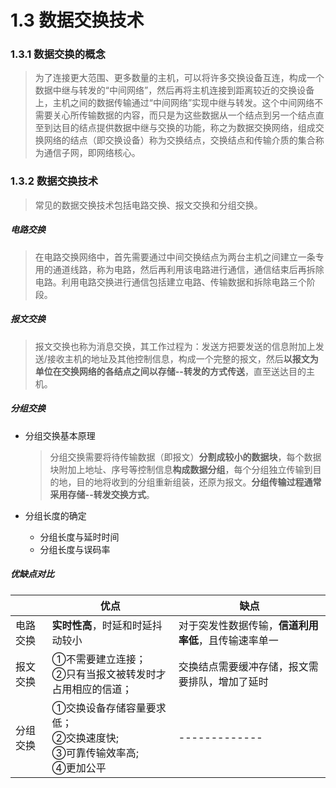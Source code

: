 # 1.3 数据交换技术

### 1.3.1 数据交换的概念

> ​		为了连接更大范围、更多数量的主机，可以将许多交换设备互连，构成一个数据中继与转发的“中间网络”，然后再将主机连接到距离较近的交换设备上，主机之间的数据传输通过“中间网络”实现中继与转发。这个中间网络不需要关心所传输数据的内容，而只是为这些数据从一个结点到另一个结点直至到达目的结点提供数据中继与交换的功能，称之为数据交换网络，组成交换网络的结点（即交换设备）称为交换结点，交换结点和传输介质的集合称为通信子网，即网络核心。

### 1.3.2 数据交换技术

> 常见的数据交换技术包括电路交换、报文交换和分组交换。

##### 电路交换

> ​		在电路交换网络中，首先需要通过中间交换结点为两台主机之间建立一条专用的通道线路，称为电路，然后再利用该电路进行通信，通信结束后再拆除电路。利用电路交换进行通信包括建立电路、传输数据和拆除电路三个阶段。

##### 报文交换

> ​		报文交换也称为消息交换，其工作过程为：发送方把要发送的信息附加上发送/接收主机的地址及其他控制信息，构成一个完整的报文，然后**以报文为单位在交换网络的各结点之间以存储--转发的方式传送**，直至送达目的主机。

##### 分组交换

* 分组交换基本原理

  > ​		分组交换需要将待传输数据（即报文）**分割成较小的数据块**，每个数据块附加上地址、序号等控制信息**构成数据分组**，每个分组独立传输到目的地，目的地将收到的分组重新组装，还原为报文。**分组传输过程通常采用存储--转发交换方式**。

* 分组长度的确定

  * 分组长度与延时时间
  * 分组长度与误码率

##### 优缺点对比

|          | 优点                                                         | 缺点                                                 |
| -------- | ------------------------------------------------------------ | ---------------------------------------------------- |
| 电路交换 | **实时性高**，时延和时延抖动较小                             | 对于突发性数据传输，**信道利用率低**，且传输速率单一 |
| 报文交换 | ①不需要建立连接；<br/>②只有当报文被转发时才占用相应的信道；<br/> | 交换结点需要缓冲存储，报文需要排队，增加了延时       |
| 分组交换 | ①交换设备存储容量要求低；<br/>②交换速度快;<br/>③可靠传输效率高;<br/>④更加公平 | -------------                                        |

